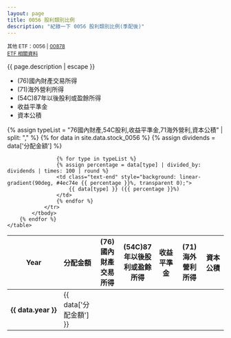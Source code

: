 ```yaml
---
layout: page
title: 0056 股利類別比例
description: "紀錄一下 0056 股利類別比例(季配後)"
---
```


<small>其他 ETF：0056 | [00878](00878)</small>  
<small>[ETF 相關資料](etf)</small>

{{ page.description | escape }}

- (76)國內財產交易所得
- (71)海外營利所得
- (54C)87年以後股利或盈餘所得
- 收益平準金
- 資本公積

<div class="table-responsive">
    <table>
        <thead>
            <tr class="text-center">
                <th scope="col" style="width: 15%; white-space: nowrap">Year</th>
                <th scope="col" style="width: 15%; white-space: nowrap">分配金額</th>
                <th scope="col" style="width: 14%;">(76)國內財產交易所得</th>
                <th scope="col" style="width: 14%;">(54C)87年以後股利或盈餘所得</th>
                <th scope="col" style="width: 14%;">收益平準金</th>
                <th scope="col" style="width: 14%;">(71)海外營利所得</th>
                <th scope="col" style="width: 14%;">資本公積</th>
            </tr>
        </thead>
        {% assign typeList = "76國內財產,54C股利,收益平準金,71海外營利,資本公積" | split: "," %}
        {% for data in site.data.stock_0056 %}
            <tbody>
                <tr>
                    <th scope="row" class="text-center" style="white-space: nowrap">{{ data.year }}</th>
                    <td class="text-end">{{ data['分配金額'] }}</td>
                    {% assign dividends = data['分配金額'] %}

                    {% for type in typeList %}
                    {% assign percentage = data[type] | divided_by: dividends | times: 100 | round %}
                    <td class="text-end" style="background: linear-gradient(90deg, #4ec74e {{ percentage }}%, transparent 0);">
                        {{ data[type] }} ({{ percentage }}%)
                    </td>
                    {% endfor %}
                </tr>
            </tbody>
        {% endfor %}
    </table>
</div>
